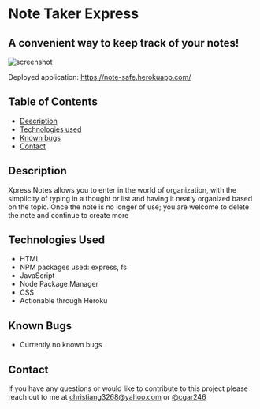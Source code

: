 # Note Taker Express

## A convenient way to keep track of your notes!


![screenshot](assets/Xpressnotesimage)

Deployed application: https://note-safe.herokuapp.com/ 

## Table of Contents 

* [Description](#description)
* [Technologies used](#technologies-used)
* [Known bugs](#known-bugs)
* [Contact](#contact)

## Description 

Xpress Notes allows you to enter in the world of organization, with the simplicity of typing in a thought or list and having it neatly organized based on the topic. Once the note is no longer of use; you are welcome to delete the note and continue to create more 

## Technologies Used
* HTML
* NPM packages used: express, fs
* JavaScript
* Node Package Manager
* CSS
* Actionable through Heroku


## Known Bugs
*  Currently no known bugs 

## Contact 

If you have any questions or would like to contribute to this project please reach out to me at christiang3268@yahoo.com or [@cgar246](https://github.com/cgar246)


